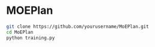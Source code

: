 # MOEPlan

```bash
git clone https://github.com/yourusername/MoEPlan.git
cd MoEPlan
python training.py
